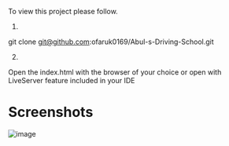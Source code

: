 To view this project please follow. 

1.

git clone git@github.com:ofaruk0169/Abul-s-Driving-School.git

2. 

Open the index.html with the browser of your choice or open with LiveServer feature included in your IDE

# Screenshots 

![image](https://user-images.githubusercontent.com/47423327/93196941-f182ba00-f742-11ea-9c94-458e9fe83ec6.png)


